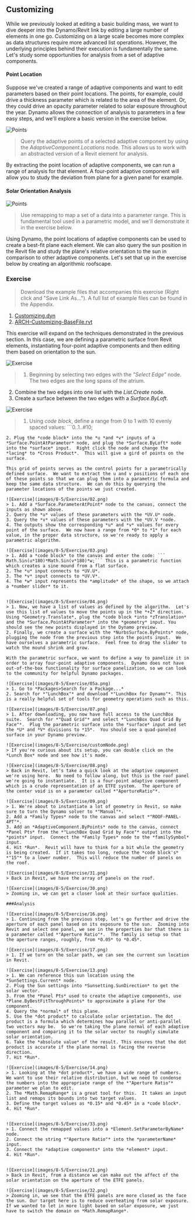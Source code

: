 ## Customizing
While we previously looked at editing a basic building mass, we want to dive deeper into the Dynamo/Revit link by editing a large number of elements in one go. Customizing on a large scale becomes more complex as data structures require more advanced list operations.  However, the underlying principles behind their execution is fundamentally the same.  Let's study some opportunities for analysis from a set of adaptive components.

#### Point Location
Suppose we've created a range of adaptive components and want to edit parameters based on their point locations.  The points, for example, could drive a thickness parameter which is related to the area of the element. Or, they could drive an opacity parameter related to solar exposure throughout the year. Dynamo allows the connection of analysis to parameters in a few easy steps, and we'll explore a basic version in the exercise below.

![Points](images/8-5/points.png)
> Query the adaptive points of a selected adaptive component by using the *AdaptiveComponent.Locations* node.  This allows us to work with an abstracted version of a Revit element for analysis.

By extracting the point location of adaptive components, we can run a range of analysis for that element.  A four-point adaptive component will allow you to study the deviation from plane for a given panel for example.

#### Solar Orientation Analysis
![Points](images/8-5/points.png)
> Use remapping to map a set of a data into a parameter range.  This is fundamental tool used in a parametric model, and we'll demonstrate it in the exercise below.

Using Dynamo, the point locations of adaptive components can be used to create a best-fit plane each element.  We can also query the sun position in the Revit file and study the plane's relative orientation to the sun in comparison to other adaptive components.  Let's set that up in the exercise below by creating an algorithmic roofscape.

### Exercise
>Download the example files that accompanies this exercise (Right click and "Save Link As..."). A full list of example files can be found in the Appendix.
1. [Customizing.dyn](datasets/8-5/Customizing.dyn)
2. [ARCH-Customizing-BaseFile.rvt](datasets/8-5/ARCH-Customizing-BaseFile.rvt)


This exercise will expand on the techniques demonstrated in the previous section.  In this case, we are defining a parametric surface from Revit elements, instantiating four-point adaptive components and then editing them based on orientation to the sun.

![Exercise](images/8-5/Exercise/00.png)
> 1. Beginning by selecting two edges with the *"Select Edge"* node.  The two edges are the long spans of the atrium.
2.  Combine the two edges into one list with the *List.Create* node.
3. Create a surface between the two edges with a *Surface.ByLoft*.

![Exercise](images/8-5/Exercise/01.png)
> 1. Using *code block*, define a range from 0 to 1 with 10 evenly spaced values: ```0..1..#10;
```
2. Plug the *code block* into the *u *and *v* inputs of a *Surface.PointAtParameter* node, and plug the *Surface.ByLoft* node into the *surface* input.  Right click the node and change the *lacing* to *Cross Product*.  This will give a gird of points on the surface.

This grid of points serves as the control points for a parametrically defined surface.  We want to extract the u and v positions of each one of these points so that we can plug them into a parametric formula and keep the same data structure.  We can do this by querying the parameter locations of the points we just created.

![Exercise](images/8-5/Exercise/02.png)
> 1. Add a *Surface.ParameterAtPoint* node to the canvas, connect the inputs as shown above.
2. Query the *u* values of these parameters with the *UV.U* node.
3. Query the *v* values of these parameters with the *UV.V *node.
4. The outputs show the corresponding *u* and *v* values for every point of the surface.  We now have a range from *0* to *1* for each value, in the proper data structure, so we're ready to apply a parametric algorithm.

![Exercise](images/8-5/Exercise/03.png)
> 1. Add a *code block* to the canvas and enter the code: ```
Math.Sin(u*180)*Math.Sin(v*180)*w;``` This is a parametric function which creates a sine mound from a flat surface.
2. The *u* input connects to *UV.U*.
3. The *v* input connects to *UV.V*.
4. The *w* input represents the *amplitude* of the shape, so we attach a *number slider* to it.


![Exercise](images/8-5/Exercise/04.png)
> 1. Now, we have a list of values as defined by the algorithm.  Let's use this list of values to move the points up in the *+Z* direction.  Using *Geometry.Translate*, plug the *code block *into *zTranslation* and the *Surface.PointAtParameter* into the *geometry* input. You should see the new points displayed in the Dynamo preview.
2. Finally, we create a surface with the *NurbsSurface.ByPoints* node, plugging the node from the previous step into the points input.  We have ourselves a parametric surface.  Feel free to drag the slider to watch the mound shrink and grow.

With the parametric surface, we want to define a way to panelize it in order to array four-point adaptive components.  Dynamo does not have out-of-the-box functionality for surface panelization, so we can look to the community for helpful Dynamo packages.

![Exercise](images/8-5/Exercise/05a.png)
> 1. Go to *Packages>Search for a Package...*
2. Search for *"LunchBox"* and download *"LunchBox for Dynamo"*. This is a really helpful set of tools for geometry operations such as this.

![Exercise](images/8-5/Exercise/07.png)
> 1. After downloading, you now have full access to the LunchBox suite.  Search for *"Quad Grid"* and select *"LunchBox Quad Grid By Face"*.  Plug the parametric surface into the *surface* input and set the *U* and *V* divisions to *15*.  You should see a quad-paneled surface in your Dynamo preview.

![Exercise](images/8-5/Exercise/customNode.png)
> If you're curious about its setup, you can double click on the *Lunch Box* node and see how it's made.

![Exercise](images/8-5/Exercise/08.png)
> Back in Revit, let's take a quick look at the adaptive component we're using here.  No need to follow along, but this is the roof panel we're going to instantiate.  It is a four-point adaptive component which is a crude representation of an ETFE system.  The aperture of the center void is on a parameter called *"ApertureRatio"*.

![Exercise](images/8-5/Exercise/09.png)
> 1. We're about to instantiate a lot of geometry in Revit, so make sure to turn the Dynamo solver to *"Manual"*.
2. Add a *Family Types* node to the canvas and select *"ROOF-PANEL-4PT"*.
3. Add an *AdaptiveComponent.ByPoints* node to the canvas, connect *Panel Pts* from the *"LunchBox Quad Grid by Face"* output into the *points* input.  Connect the *Family Types* node to the *familySymbol* input.
4. Hit *Run*.  Revit will have to think for a bit while the geometry is being created.  If it takes too long, reduce the *code block's* *"15"* to a lower number.  This will reduce the number of panels on the roof.

![Exercise](images/8-5/Exercise/31.png)
> Back in Revit, we have the array of panels on the roof.

![Exercise](images/8-5/Exercise/30.png)
> Zooming in, we can get a closer look at their surface qualities.

###Analysis

![Exercise](images/8-5/Exercise/16.png)
> 1. Continuing from the previous step, let's go further and drive the aperture of each panel based on its exposure to the sun.  Zooming into Revit and select one panel, we see in the properties bar that there is a parameter called *"Aperture Ratio"*.  The family is setup so that the aperture ranges, roughly, from *0.05* to *0.45*.

![Exercise](images/8-5/Exercise/17.png)
> 1. If we turn on the solar path, we can see the current sun location in Revit.

![Exercise](images/8-5/Exercise/13.png)
> 1. We can reference this sun location using the *SunSettings.Current* node.
2. Plug the Sun settings into *Sunsetting.SunDirection* to get the solar vector.
3. From the *Panel Pts* used to create the adaptive components, use *Plane.ByBestFitThroughPoints* to approximate a plane for the component.
4. Query the *normal* of this plane.
5. Use the *dot product* to calculate solar orientation. The dot product is a formula which determines how parallel or anti-parallel two vectors may be.  So we're taking the plane normal of each adaptive component and comparing it to the solar vector to roughly simulate solar orientation.
6. Take the *absolute value* of the result. This ensures that the dot product is accurate if the plane normal is facing the reverse direction.
7. Hit *Run*.

![Exercise](images/8-5/Exercise/14.png)
> 1. Looking at the *dot product*, we have a wide range of numbers.  We want to use their relative distribution, but we need to condense the numbers into the appropriate range of the *"Aperture Ratio"* parameter we plan to edit.
2. The *Math.RemapRange* is a great tool for this.  It takes an input list and remaps its bounds into two target values.
3. Define the target values as *0.15* and *0.45* in a *code block*.
4. Hit *Run*.


![Exercise](images/8-5/Exercise/33.png)
> 1. Connect the remapped values into a *Element.SetParameterByName* node.
2. Connect the string *"Aperture Ratio"* into the *parameterName* input.
3. Connect the *adaptive components* into the *element* input.
4. Hit *Run*.


![Exercise](images/8-5/Exercise/21.png)
> Back in Revit, from a distance we can make out the affect of the solar orientation on the aperture of the ETFE panels.

![Exercise](images/8-5/Exercise/32.png)
> Zooming in, we see that the ETFE panels are more closed as the face the sun. Our target here is to reduce overheating from solar exposure.  If we wanted to let in more light based on solar exposure, we just have to switch the domain on *Math.RemapRange*.


